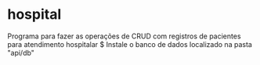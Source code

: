 # hospital
Programa para fazer as operações de CRUD com registros de pacientes para atendimento hospitalar
  $ Instale o banco de dados localizado na pasta "api/db"
